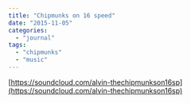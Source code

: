 ```yaml
---
title: "Chipmunks on 16 speed"
date: "2015-11-05"
categories: 
  - "journal"
tags: 
  - "chipmunks"
  - "music"
---
```


[https://soundcloud.com/alvin-thechipmunkson16sp](https://soundcloud.com/alvin-thechipmunkson16sp)
